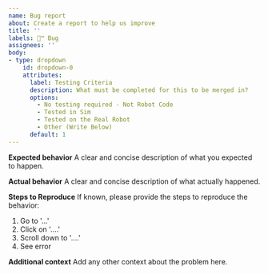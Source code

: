 ```yaml
---
name: Bug report
about: Create a report to help us improve
title: ''
labels: 🦟™ Bug
assignees: ''
body:
- type: dropdown
    id: dropdown-0
    attributes:
      label: Testing Criteria
      description: What must be completed for this to be merged in?
      options:
        - No testing required - Not Robot Code
        - Tested in Sim
        - Tested on the Real Robot
        - Other (Write Below)
      default: 1
---
```


**Expected behavior**
A clear and concise description of what you expected to happen.

**Actual behavior**
A clear and concise description of what actually happened.

**Steps to Reproduce**
If known, please provide the steps to reproduce the behavior:
1. Go to '...'
2. Click on '....'
3. Scroll down to '....'
4. See error

**Additional context**
Add any other context about the problem here.